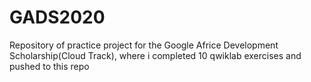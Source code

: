 # GADS2020

Repository of practice project for the Google Africe Development Scholarship(Cloud Track), where i completed 10 qwiklab exercises and pushed to this repo
